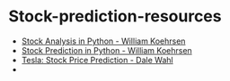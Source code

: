 # Stock-prediction-resources
* [Stock Analysis in Python - William Koehrsen](https://towardsdatascience.com/stock-analysis-in-python-a0054e2c1a4c)  
* [Stock Prediction in Python - William Koehrsen](https://towardsdatascience.com/stock-prediction-in-python-b66555171a2)  
* [Tesla: Stock Price Prediction - Dale Wahl](https://towardsdatascience.com/tesla-stock-price-prediction-f16a702f67d7?source=bookmarks---------10----------------)  
* [](https://github.com/llSourcell/logistic_regression_newtons_method/blob/master/NewtonCode.ipynb)
